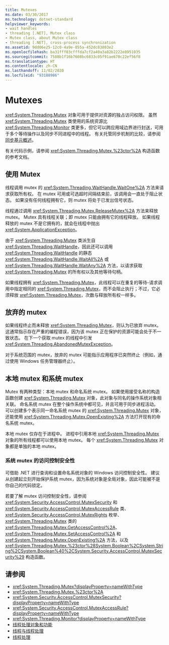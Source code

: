 ```yaml
---
title: Mutexes
ms.date: 03/30/2017
ms.technology: dotnet-standard
helpviewer_keywords:
- wait handles
- threading [.NET], Mutex class
- Mutex class, about Mutex class
- threading [.NET], cross-process synchronization
ms.assetid: 9dd06e25-12c0-4a9e-855a-452dc83803e2
ms.openlocfilehash: ba31fff03cfffda7cf2a40a3a82b2222e8951035
ms.sourcegitcommit: 7588b1f16b7608bc6833c05f91ae670c22ef56f8
ms.translationtype: HT
ms.contentlocale: zh-CN
ms.lasthandoff: 11/02/2020
ms.locfileid: "93188986"
---
```

# <a name="mutexes"></a>Mutexes

<xref:System.Threading.Mutex> 对象可用于提供对资源的独占访问权限。 虽然 <xref:System.Threading.Mutex> 类使用的系统资源比 <xref:System.Threading.Monitor> 类更多，但它可以跨应用域边界进行封送，可用于多个等待操作以及同步不同进程中的线程。 有关托管同步机制的比较，请参阅[同步基元概述](overview-of-synchronization-primitives.md)。  
  
 有关代码示例，请参阅 <xref:System.Threading.Mutex.%23ctor%2A> 构造函数的参考文档。  
  
## <a name="using-mutexes"></a>使用 Mutex  
 线程调用 mutex 的 <xref:System.Threading.WaitHandle.WaitOne%2A> 方法来请求获取所有权。 在 mutex 可用或可选超时间隔结束前，该调用会一直处于阻止状态。 如果没有任何线程拥有它，则 mutex 将处于已发出信号状态。  
  
 线程通过调用 <xref:System.Threading.Mutex.ReleaseMutex%2A> 方法来释放 mutex。 Mutex 具有线程关联；即 mutex 只能由拥有它的线程释放。 如果线程释放的 mutex 不是它拥有的，就会在线程中抛出 <xref:System.ApplicationException>。  
  
 由于 <xref:System.Threading.Mutex> 类派生自 <xref:System.Threading.WaitHandle>，因此还可以调用 <xref:System.Threading.WaitHandle> 的静态 <xref:System.Threading.WaitHandle.WaitAll%2A> 或 <xref:System.Threading.WaitHandle.WaitAny%2A> 方法，以请求获取 <xref:System.Threading.Mutex> 的所有权以及其他等待句柄。  
  
 如果线程拥有 <xref:System.Threading.Mutex>，此线程可以在重复的等待-请求调用中指定相同的 <xref:System.Threading.Mutex>，而不会阻止执行；不过，它必须释放 <xref:System.Threading.Mutex>，次数与释放所有权一样多。  
  
## <a name="abandoned-mutexes"></a>放弃的 mutex  
 如果线程终止而未释放 <xref:System.Threading.Mutex>，则认为已放弃 mutex。 这通常指示存在严重的编程错误，因为该 mutex 正在保护的资源可能会处于不一致状态。 在下一个获取 mutex 的线程中引发 <xref:System.Threading.AbandonedMutexException>。
  
 对于系统范围的 mutex，放弃的 mutex 可能指示应用程序已突然终止（例如，通过使用 Windows 任务管理器终止）。  
  
## <a name="local-and-system-mutexes"></a>本地 mutex 和系统 mutex  
 Mutex 有两种类型：本地 mutex 和命名系统 mutex。 如果使用接受名称的构造函数创建 <xref:System.Threading.Mutex> 对象，此对象与同名的操作系统对象相关联。 命名系统 mutex 在整个操作系统中都可见，并且可用于同步进程活动。 可以创建多个表示同一命名系统 mutex 的 <xref:System.Threading.Mutex> 对象，还能使用 <xref:System.Threading.Mutex.OpenExisting%2A> 方法打开现有的命名系统 mutex。  
  
 本地 mutex 仅存在于进程中。 进程中引用本地 <xref:System.Threading.Mutex> 对象的所有线程都可以使用本地 mutex。 每个 <xref:System.Threading.Mutex> 对象都是单独的本地 mutex。  
  
### <a name="access-control-security-for-system-mutexes"></a>系统 mutex 的访问控制安全性  

可借助 .NET 进行查询和设置命名系统对象的 Windows 访问控制安全性。 建议从创建起立刻开始保护系统 mutex，因为系统对象是全局对象，因此可能被不是你自己的代码锁定。  
  
 若要了解 mutex 访问控制安全性，请参阅 <xref:System.Security.AccessControl.MutexSecurity> 和 <xref:System.Security.AccessControl.MutexAccessRule> 类、<xref:System.Security.AccessControl.MutexRights> 枚举、<xref:System.Threading.Mutex> 类的 <xref:System.Threading.Mutex.GetAccessControl%2A>、<xref:System.Threading.Mutex.SetAccessControl%2A> 和 <xref:System.Threading.Mutex.OpenExisting%2A> 方法，以及 <xref:System.Threading.Mutex.%23ctor%28System.Boolean%2CSystem.String%2CSystem.Boolean%40%2CSystem.Security.AccessControl.MutexSecurity%29> 构造函数。  
  
## <a name="see-also"></a>请参阅

- <xref:System.Threading.Mutex?displayProperty=nameWithType>
- <xref:System.Threading.Mutex.%23ctor%2A>
- <xref:System.Security.AccessControl.MutexSecurity?displayProperty=nameWithType>
- <xref:System.Security.AccessControl.MutexAccessRule?displayProperty=nameWithType>
- <xref:System.Threading.Monitor?displayProperty=nameWithType>
- [线程处理对象和功能](threading-objects-and-features.md)
- [线程与线程处理](threads-and-threading.md)
- [线程处理](index.md)
